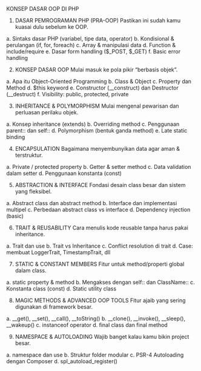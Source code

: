 KONSEP DASAR OOP DI PHP

1. DASAR PEMROGRAMAN PHP (PRA-OOP)
Pastikan ini sudah kamu kuasai dulu sebelum ke OOP.

a. Sintaks dasar PHP (variabel, tipe data, operator)
b. Kondisional & perulangan (if, for, foreach)
c. Array & manipulasi data
d. Function & include/require
e. Dasar form handling ($_POST, $_GET)
f. Basic error handling

2. KONSEP DASAR OOP
Mulai masuk ke pola pikir “berbasis objek”.

a. Apa itu Object-Oriented Programming
b. Class & Object
c. Property dan Method
d. $this keyword
e. Constructor (__construct) dan Destructor (__destruct)
f. Visibility: public, protected, private


3. INHERITANCE & POLYMORPHISM
Mulai mengenal pewarisan dan perluasan perilaku objek.

a. Konsep inheritance (extends)
b. Overriding method
c. Penggunaan parent:: dan self::
d. Polymorphism (bentuk ganda method)
e. Late static binding


4. ENCAPSULATION
Bagaimana menyembunyikan data agar aman & terstruktur.

a. Private / protected property
b. Getter & setter method
c. Data validation dalam setter
d. Penggunaan konstanta (const)


5. ABSTRACTION & INTERFACE
Fondasi desain class besar dan sistem yang fleksibel.

a. Abstract class dan abstract method
b. Interface dan implementasi multipel
c. Perbedaan abstract class vs interface
d. Dependency injection (basic)


6. TRAIT & REUSABILITY
Cara menulis kode reusable tanpa harus pakai inheritance.

a. Trait dan use
b. Trait vs Inheritance
c. Conflict resolution di trait
d. Case: membuat LoggerTrait, TimestampTrait, dll


7. STATIC & CONSTANT MEMBERS
Fitur untuk method/properti global dalam class.

a. static property & method
b. Mengakses dengan self:: dan ClassName::
c. Konstanta class (const)
d. Static utility class


8. MAGIC METHODS & ADVANCED OOP TOOLS
Fitur ajaib yang sering digunakan di framework besar.

a. __get(), __set(), __call(), __toString()
b. __clone(), __invoke(), __sleep(), __wakeup()
c. instanceof operator
d. final class dan final method


9. NAMESPACE & AUTOLOADING
Wajib banget kalau kamu bikin project besar.

a. namespace dan use
b. Struktur folder modular
c. PSR-4 Autoloading dengan Composer
d. spl_autoload_register()
